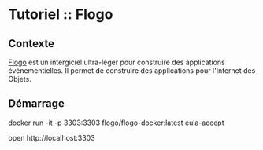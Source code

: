 # Tutoriel :: Flogo

## Contexte
[Flogo](http://www.flogo.io) est un intergiciel ultra-léger pour construire des applications événementielles. Il permet de construire des applications pour l'Internet des Objets.

## Démarrage

docker run -it -p 3303:3303 flogo/flogo-docker:latest eula-accept

open http://localhost:3303

